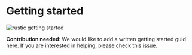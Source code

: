 # Getting started

![rustic getting started](https://media.githubusercontent.com/media/rustic-rs/assets/main/getting_started/gettingstarted.gif)

**Contribution needed**: We would like to add a written getting started guid
here. If you are interested in helping, please check this
[issue](https://github.com/rustic-rs/docs/issues/2).
